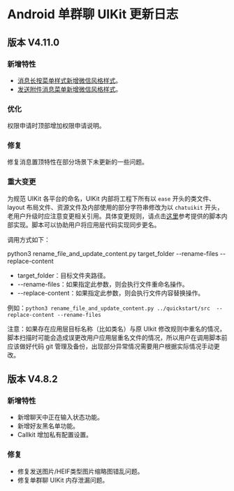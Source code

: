 # Android 单群聊 UIKit 更新日志

## 版本 V4.11.0

### 新增特性

- [消息长按菜单样式新增微信风格样式](chatuikit_chat.html#设置消息长按后的菜单项)。
- [发送附件消息菜单新增微信风格样式](chatuikit_chat.html#设置发送附件消息弹窗样式)。

### 优化

权限申请时顶部增加权限申请说明。

### 修复

修复消息置顶特性在部分场景下未更新的一些问题。

### 重大变更

为规范 UIKit 各平台的命名，UIKit 内部将工程下所有以 `ease` 开头的类文件、layout 布局文件、资源文件及内部使用的部分字符串修改为以 `chatuikit` 开头，老用户升级时应注意变更相关引用。具体变更规则，请点击[这里](https://github.com/easemob/easemob-uikit-android/blob/main/script/rename_file_and_update_content.py)参考提供的脚本内部实现。脚本可以协助用户将应用层代码实现同步更名。

调用方式如下：

python3 rename_file_and_update_content.py target_folder --rename-files --replace-content
- target_folder：目标文件夹路径。
- --rename-files：如果指定此参数，则会执行文件重命名操作。
-  --replace-content：如果指定此参数，则会执行文件内容替换操作。

例如：`python3 rename_file_and_update_content.py ../quickstart/src  --replace-content --rename-files`

注意：如果存在应用层目标名称（比如类名）与原 UIkit 修改规则中重名的情况，脚本扫描时可能会造成误更改用户应用层重名文件的情况，所以用户在调用脚本前应该做好代码 git 管理及备份，出现部分异常情况需要用户根据实际情况手动更改。

## 版本 V4.8.2

### 新增特性

- 新增聊天中正在输入状态功能。
- 新增好友黑名单功能。
- Callkit 增加私有配置设置。

### 修复

- 修复发送图片/HEIF类型图片缩略图错乱问题。
- 修复单群聊 UIKit 内存泄漏问题。